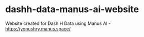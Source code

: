 # dashh-data-manus-ai-website
Website created for Dash H Data using Manus AI - https://yonushry.manus.space/
